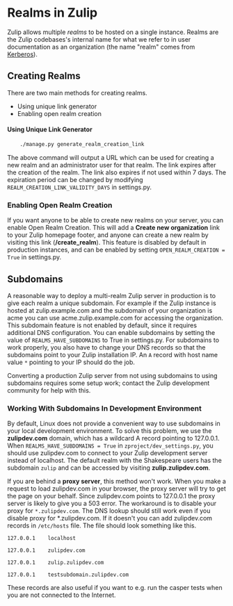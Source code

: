 # Realms in Zulip

Zulip allows multiple *realms* to be hosted on a single instance.
Realms are the Zulip codebases's internal name for what we refer to in
user documentation as an organization (the name "realm" comes from
[Kerberos](https://web.mit.edu/kerberos/)).

## Creating Realms

There are two main methods for creating realms.

* Using unique link generator
* Enabling open realm creation

#### Using Unique Link Generator

```bash
    ./manage.py generate_realm_creation_link
```

The above command will output a URL which can be used for creating a
new realm and an administrator user for that realm. The link expires
after the creation of the realm.  The link also expires if not used
within 7 days. The expiration period can be changed by modifying
`REALM_CREATION_LINK_VALIDITY_DAYS` in settings.py.

### Enabling Open Realm Creation

If you want anyone to be able to create new realms on your server, you
can enable Open Realm Creation.  This will add a **Create new
organization** link to your Zulip homepage footer, and anyone can
create a new realm by visiting this link (**/create_realm**).  This
feature is disabled by default in production instances, and can be
enabled by setting `OPEN_REALM_CREATION = True` in settings.py.

## Subdomains

A reasonable way to deploy a multi-realm Zulip server in production is
to give each realm a unique subdomain. For example if the Zulip
instance is hosted at zulip.example.com and the subdomain of your
organization is acme you can use acme.zulip.example.com for accessing
the organization.  This subdomain feature is not enabled by default,
since it requires additional DNS configuration. You can enable
subdomains by setting the value of `REALMS_HAVE_SUBDOMAINS` to True in
settings.py. For subdomains to work properly, you also have to change
your DNS records so that the subdomains point to your Zulip
installation IP. An `A` record with host name value `*` pointing to
your IP should do the job.

Converting a production Zulip server from not using subdomains to
using subdomains requires some setup work; contact the Zulip
development community for help with this.

### Working With Subdomains In Development Environment

By default, Linux does not provide a convenient way to use subdomains
in your local development environment.  To solve this problem, we use
the **zulipdev.com** domain, which has a wildcard A record pointing to
127.0.0.1. When `REALMS_HAVE_SUBDOMAINS = True` in
`zproject/dev_settings.py`, you should use zulipdev.com to connect to
your Zulip development server instead of localhost. The default realm
with the Shakespeare users has the subdomain `zulip` and can be
accessed by visiting **zulip.zulipdev.com**.

If you are behind a **proxy server**, this method won't work. When you
make a request to load zulipdev.com in your browser, the proxy server
will try to get the page on your behalf.  Since zulipdev.com points
to 127.0.0.1 the proxy server is likely to give you a 503 error.  The
workaround is to disable your proxy for `*.zulipdev.com`. The DNS
lookup should still work even if you disable proxy for
*.zulipdev.com. If it doesn't you can add zulipdev.com records in
`/etc/hosts` file. The file should look something like this.

 ```
127.0.0.1    localhost

127.0.0.1    zulipdev.com

127.0.0.1    zulip.zulipdev.com

127.0.0.1    testsubdomain.zulipdev.com
```

These records are also useful if you want to e.g. run the casper tests
when you are not connected to the Internet.
